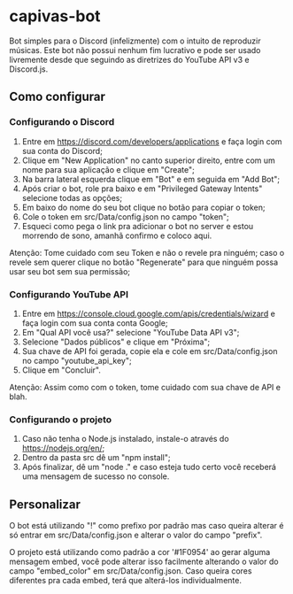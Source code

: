 # capivas-bot
Bot simples para o Discord (infelizmente) com o intuito de reproduzir músicas. Este bot não possui nenhum fim lucrativo e pode ser usado livremente desde que seguindo as diretrizes do YouTube API v3 e Discord.js.
## Como configurar
### Configurando o Discord
1. Entre em https://discord.com/developers/applications e faça login com sua conta do Discord;
2. Clique em "New Application" no canto superior direito, entre com um nome para sua aplicação e clique em "Create";
3. Na barra lateral esquerda clique em "Bot" e em seguida em "Add Bot";
4. Após criar o bot, role pra baixo e em "Privileged Gateway Intents" selecione todas as opções;
5. Em baixo do nome do seu bot clique no botão para copiar o token;
6. Cole o token em src/Data/config.json no campo "token";
7. Esqueci como pega o link pra adicionar o bot no server e estou morrendo de sono, amanhã confirmo e coloco aqui.

Atenção: Tome cuidado com seu Token e não o revele pra ninguém; caso o revele sem querer clique no botão "Regenerate" para que ninguém possa usar seu bot sem sua permissão;
### Configurando YouTube API
1. Entre em https://console.cloud.google.com/apis/credentials/wizard e faça login com sua conta conta Google;
2. Em "Qual API você usa?" selecione "YouTube Data API v3";
3. Selecione "Dados públicos" e clique em "Próxima";
4. Sua chave de API foi gerada, copie ela e cole em src/Data/config.json no campo "youtube_api_key";
5. Clique em "Concluir".

Atenção: Assim como com o token, tome cuidado com sua chave de API e blah.
### Configurando o projeto
1. Caso não tenha o Node.js instalado, instale-o através do https://nodejs.org/en/;
2. Dentro da pasta src dê um "npm install";
3. Após finalizar, dê um "node ." e caso esteja tudo certo você receberá uma mensagem de sucesso no console.

## Personalizar
O bot está utilizando "!" como prefixo por padrão mas caso queira alterar é só entrar em src/Data/config.json e alterar o valor do campo "prefix".

O projeto está utilizando como padrão a cor '#1F0954' ao gerar alguma mensagem embed, você pode alterar isso facilmente alterando o valor do campo "embed_color" em src/Data/config.json. Caso queira cores diferentes pra cada embed, terá que alterá-los individualmente.
